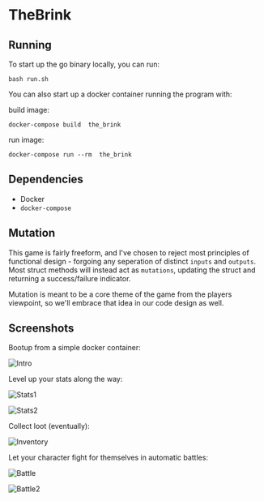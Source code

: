 # TheBrink

## Running
To start up the go binary locally, you can run:

```shell
bash run.sh
```

You can also start up a docker container running the program with:

build image:
```shell
docker-compose build  the_brink
```
run image:
```shell
docker-compose run --rm  the_brink
```

## Dependencies
- Docker
- `docker-compose`

## Mutation
This game is fairly freeform, and I've chosen to reject most principles of functional design - forgoing any seperation of distinct `inputs` and `outputs`.
Most struct methods will instead act as `mutations`, updating the struct and returning a success/failure indicator.

Mutation is meant to be a core theme of the game from the players viewpoint, so we'll embrace that idea in our code design as well.

## Screenshots
Bootup from a simple docker container:

![Intro](https://github.com/AlexMapley/the_brink/blob/master/assets/screenshots/intro.png)

Level up your stats along the way:

![Stats1](https://github.com/AlexMapley/the_brink/blob/master/assets/screenshots/stats1.png)

![Stats2](https://github.com/AlexMapley/the_brink/blob/master/assets/screenshots/stats2.png)

Collect loot (eventually):

![Inventory](https://github.com/AlexMapley/the_brink/blob/master/assets/screenshots/inventory.png)

Let your character fight for themselves in automatic battles:

![Battle](https://github.com/AlexMapley/the_brink/blob/master/assets/screenshots/battle.png)

![Battle2](https://github.com/AlexMapley/the_brink/blob/master/assets/screenshots/battle2.png)
